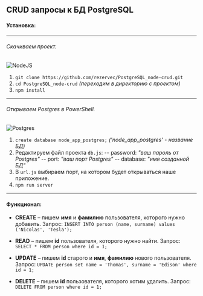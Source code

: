 ## CRUD запросы к БД PostgreSQL

#### Установка:
---
###### Скачиваем проект.
![NodeJS](https://img.shields.io/badge/node.js-6DA55F?style=for-the-badge&logo=node.js&logoColor=white)
1. ```git clone https://github.com/rezervec/PostgreSQL_node-crud.git```
2. ```cd PostgreSQL_node-crud``` *(переходим в директорию с проектом)*
3. ```npm install```
---
###### Открываем Postgres в PowerShell.
![Postgres](https://img.shields.io/badge/postgres-%23316192.svg?style=for-the-badge&logo=postgresql&logoColor=white)
1. ``` create database node_app_postgres; ``` *('node_app_postgres' - название БД)*
2. Редактируем файл проекта ```db.js```:
  -- password: *"ваш пароль от Postgres"*
  -- port: *"ваш порт Postgres"*
  -- database: *"имя созданной БД"*
3. В ```url.js``` выбираем порт, на котором будет открываться наше приложение.
4. ```npm run server```
---
#### Функционал:
- __CREATE__ – пишем **имя** и **фамилию** пользователя, которого нужно добавить.
Запрос:
```INSERT INTO person (name, surname) values ('Nicolas', 'Tesla');```

- __READ__ – пишем **id** пользователя, которого нужно найти.
Запрос:
```SELECT * FROM person where id = 1;```

- __UPDATE__ – пишем **id** старого и **имя**, **фамилию** нового пользователя.
Запрос:
```UPDATE person set name = 'Thomas', surname = 'Edison' where id = 1;```

- __DELETE__ – пишем **id** пользователя, которого хотим удалить.
Запрос:
```DELETE FROM person where id = 1;```